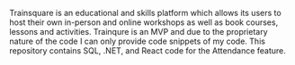 Trainsquare is an educational and skills platform which allows its users to host their own in-person and online workshops as well as book courses, lessons and activities. Trainqure is an MVP and due to the proprietary nature of the code I can only provide code snippets of my code. This repository contains SQL, .NET, and React code for the Attendance feature.
